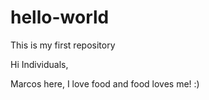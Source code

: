 # hello-world
This is my first repository

Hi Individuals,

Marcos here, I love food and food loves me! :)

